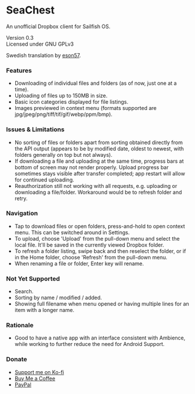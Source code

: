 # SeaChest
An unofficial Dropbox client for Sailfish OS.

Version 0.3
<br>Licensed under GNU GPLv3

Swedish translation by [eson57](https://github.com/eson57).

<h3>Features</h3>

- Downloading of individual files and folders (as of now, just one at a time).
- Uploading of files up to 150MB in size.
- Basic icon categories displayed for file listings.
- Images previewed in context menu (formats supported are jpg/jpeg/png/tiff/tif/gif/webp/ppm/bmp).

<h3>Issues & Limitations</h3>

- No sorting of files or folders apart from sorting obtained directly from the API output (appears to be by modified date, oldest to newest, with folders generally on top but not always).
- If downloading a file and uploading at the same time, progress bars at bottom of screen may not render properly. Upload progress bar sometimes stays visible after transfer completed; app restart will allow for continued uploading.
- Reauthorization still not working with all requests, e.g. uploading or downloading a file/folder. Workaround would be to refresh folder and retry.

<h3>Navigation</h3>

- Tap to download files or open folders, press-and-hold to open context menu. This can be switched around in Settings.
- To upload, choose 'Upload' from the pull-down menu and select the local file. It'll be saved in the currently viewed Dropbox folder.
- To refresh a folder listing, swipe back and then reselect the folder, or if in the Home folder, choose 'Refresh' from the pull-down menu.
- When renaming a file or folder, Enter key will rename. 

<h3>Not Yet Supported</h3>

- Search.
- Sorting by name / modified / added.
- Showing full filename when menu opened or having multiple lines for an item with a longer name.

<h3>Rationale</h3>

- Good to have a native app with an interface consistent with Ambience, while working to further reduce the need for Android Support.

<h3>Donate</h3>

- <a href="https://ko-fi.com/mjebdev">Support me on Ko-fi</a>
- <a href="https://buymeacoffee.com/mjebdev">Buy Me a Coffee</a>
- <a href="https://paypal.me/mjebdev">PayPal</a>
